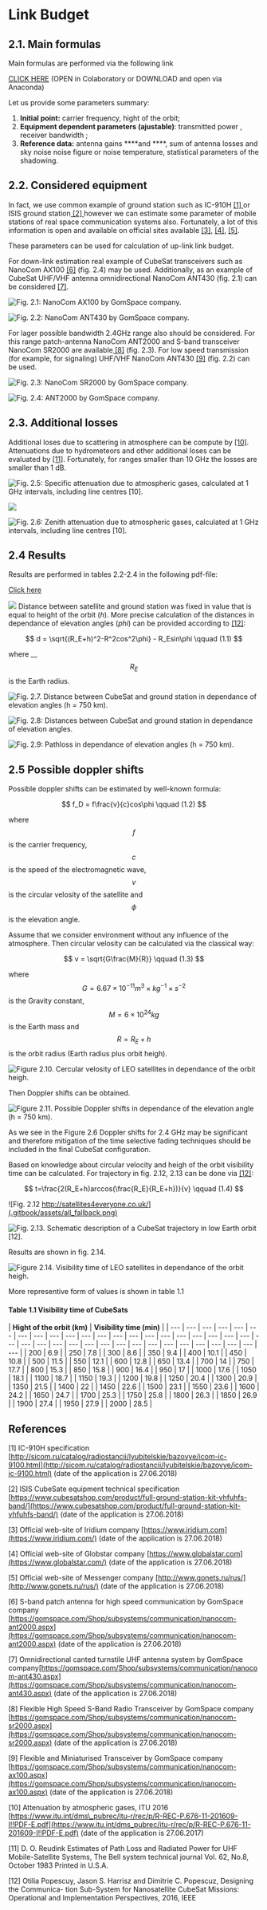 # Link Budget

## 2.1. Main formulas

Main formulas are performed via the following link

[CLICK HERE](https://drive.google.com/file/d/1cbl3Sw5rWS5RDas8-cLphX1sKKeqfmWg/view?usp=sharing) \(OPEN in Colaboratory or DOWNLOAD and open via Anaconda\)

Let us provide some parameters summary:

1. **Initial point:** carrier frequency,  hight of the orbit;
2. **Equipment dependent parameters \(ajustable\)**: transmitted power , receiver bandwidth ;
3. **Reference data:** antenna gains  ****and ****, sum of antenna losses and sky noise  noise figure  or noise temperature,  statistical parameters of the shadowing.

## 2.2. Considered equipment

In fact, we use common example of ground station such as IC-910H [\[1\] ](http://sicom.ru/catalog/radiostancii/lyubitelskie/bazovye/icom-ic-9100.html)or ISIS ground station[ \[2\] ](https://www.cubesatshop.com/product/full-ground-station-kit-vhfuhfs-band/)however we can estimate some parameter of mobile stations of real space communication systems also. Fortunately, a lot of this information is open and available on official sites available [\[3\]](https://www.iridium.com%20), [\[4\],](https://www.globalstar.com) [\[5\]](http://www.gonets.ru/rus/%20).

These parameters can be used for calculation of up-link link budget.

For down-link estimation real example of CubeSat transceivers such as NanoCom AX100 [\[6\]](https://gomspace.com/Shop/subsystems/communication/nanocom-ant2000.aspx) \(fig. 2.4\) may be used. Additionally, as an example of CubeSat UHF/VHF antenna omnidirectional NanoCom ANT430 \(fig. 2.1\) can be considered [\[7\]](https://gomspace.com/Shop/subsystems/communication/nanocom-ant430.aspx).

![Fig. 2.1: NanoCom AX100 by GomSpace company.](.gitbook/assets/antenna1.png)

![Fig. 2.2: NanoCom ANT430 by GomSpace company.](.gitbook/assets/transceiver.png)

For lager possible bandwidth 2.4GHz range also should be considered. For this range patch-antenna NanoCom ANT2000 and S-band transceiver NanoCom SR2000 are available[ \[8\]](https://gomspace.com/Shop/subsystems/communication/nanocom-sr2000.aspx) \(fig. 2.3\). For low speed transmission \(for example, for signaling\) UHF/VHF NanoCom ANT430 [\[9\]](https://gomspace.com/Shop/subsystems/communication/nanocom-ax100.aspx) \(fig. 2.2\) can be used.

![Fig. 2.3: NanoCom SR2000 by GomSpace company.](.gitbook/assets/transceiver2.png)

![Fig. 2.4: ANT2000 by GomSpace company.](.gitbook/assets/antenna2.png)





## 2.3. Additional losses

Additional loses due to scattering in atmosphere can be compute by [\[10\]](https://www.itu.int/dms_pubrec/itu-r/rec/p/R-REC-P.676-11-201609-I!!PDF-E.pdf). Attenuations due to hydrometeors and other additional loses can be evaluated by [\[11\]](https://ieeexplore.ieee.org/document/6769991/). Fortunately, for ranges smaller than 10 GHz the losses are smaller than 1 dB.

![Fig. 2.5:  Specific attenuation due to atmospheric gases, calculated at 1 GHz intervals, including line centres \[10\].](.gitbook/assets/atten1.png)

![](https://github.com/kirlf/cubesats/tree/4904a8c7c26549dc8a1a08a45237d264e5cc9806/assets/atten1.png)

![Fig.  2.6:  Zenith attenuation due to atmospheric gases, calculated at 1 GHz intervals, including line centres \[10\].](.gitbook/assets/atten2.png)

## 2.4 Results

Results are performed in tables 2.2-2.4 in the following pdf-file:

[Click here ](https://yadi.sk/i/SuZLOYhV3Qoy6o)

![](https://github.com/kirlf/cubesats/tree/4904a8c7c26549dc8a1a08a45237d264e5cc9806/assets/8.png) Distance between satellite and ground station was fixed in value that is equal to height of the orbit \(_h_\). More precise calculation of the distances in dependance of elevation angles \(_phi_\) can be provided according to [\[12\]](https://ieeexplore.ieee.org/document/7506756/):

$$
d = \sqrt{(R_E+h)^2-R^2cos^2\phi} - R_Esin\phi \qquad (1.1)
$$

 where __$$R_E$$ is the Earth radius.

![Fig. 2.7. Distance between CubeSat and ground station in dependance of elevation angles \(h = 750 km\).](.gitbook/assets/distance.png)



![Fig. 2.8: Distances between CubeSat and ground station in dependance of elevation angles.](.gitbook/assets/distance2.png)

  


![Fig. 2.9: Pathloss in dependance of elevation angles \(h = 750 km\).](.gitbook/assets/pathloss.png)

## 2.5 Possible doppler shifts 

 Possible doppler shifts can be estimated by well-known formula:

$$
f_D = f\frac{v}{c}cos\phi \qquad (1.2)
$$

 where $$f$$  is the carrier frequency, $$c$$ is the speed of the electromagnetic wave, $$v$$ is the circular velosity of the satellite and $$\phi$$ is the elevation angle.

 Assume that we consider environment without any influence of the atmosphere. Then circular velosity can be calculated via the classical way:

$$
v = \sqrt{G\frac{M}{R}} \qquad (1.3)
$$

 where $$G=6.67 \times 10^{-11} m^3 \times kg^{-1} \times s^{-2}$$  is the Gravity constant, $$M = 6\times 10^{24} kg$$  is the Earth mass and $$R = R_E + h$$  is the orbit radius \(Earth radius plus orbit heigh\).

![Figure 2.10. Cercular velosity of LEO satellites in dependance of the orbit heigh.](.gitbook/assets/velosity.png)

  
Then Doppler shifts can be obtained.

![Figure 2.11. Possible Doppler shifts in dependance of the elevation angle \(h = 750 km\). ](.gitbook/assets/doppler.png)

As we see in the Figure 2.6 Doppler shifts for 2.4 GHz may be significant and therefore mitigation of the time selective fading techniques should be included in the final CubeSat configuration.

Based on knowledge about circular velocity and heigh of the orbit visibility time can be calculated. For trajectory in fig. 2.12, 2.13 can be done via [\[12\]](https://ieeexplore.ieee.org/document/7506756/):

$$
t=\frac{2(R_E+h)arccos(\frac{R_E}{R_E+h})}{v}
\qquad (1.4)
$$

![Fig. 2.12 http://satellites4everyone.co.uk/](.gitbook/assets/all_fallback.png)

  


![Fig. 2.13.  Schematic description of a CubeSat trajectory in low Earth orbit \[12\].](.gitbook/assets/cubetrraj.png)

Results are shown in fig. 2.14.

![Figure 2.14. Visibility time of LEO satellites in dependance of the orbit heigh.](.gitbook/assets/time.png)

More representive form of values is shown in table 1.1

#### Table 1.1 Visibility time of CubeSats

| **Hight of the orbit \(km\)** | **Visibility time \(min\)** |
| --- | --- | --- | --- | --- | --- | --- | --- | --- | --- | --- | --- | --- | --- | --- | --- | --- | --- | --- | --- | --- | --- | --- | --- | --- | --- | --- | --- | --- | --- | --- | --- | --- | --- | --- | --- | --- | --- |
| 200 | 6.9 |
| 250 | 7.8 |
| 300 | 8.6 |
| 350 | 9.4 |
| 400 | 10.1 |
| 450 | 10.8 |
| 500 | 11.5 |
| 550 | 12.1 |
| 600 | 12.8 |
| 650 | 13.4 |
| 700 | 14 |
| 750 | 17.7 |
| 800 | 15.3 |
| 850 | 15.8 |
| 900 | 16.4 |
| 950 | 17 |
| 1000 | 17.6 |
| 1050 | 18.1 |
| 1100 | 18.7 |
| 1150 | 19.3 |
| 1200 | 19.8 |
| 1250 | 20.4 |
| 1300 | 20.9 |
| 1350 | 21.5 |
| 1400 | 22 |
| 1450 | 22.6 |
| 1500 | 23.1 |
| 1550 | 23.6 |
| 1600 | 24.2 |
| 1650 | 24.7 |
| 1700 | 25.3 |
| 1750 | 25.8 |
| 1800 | 26.3 |
| 1850 | 26.9 |
| 1900 | 27.4 |
| 1950 | 27.9 |
| 2000 | 28.5 |



##  References

\[1\] IC-910H specification[ ](http://sicom.ru/catalog/radiostancii/lyubitelskie/bazovye/icom-ic-9100.html)                                       [http://sicom.ru/catalog/radiostancii/lyubitelskie/bazovye/icom-ic-9100.html](http://sicom.ru/catalog/radiostancii/lyubitelskie/bazovye/icom-ic-9100.html) \(date of the application is 27.06.2018\)

\[2\] ISIS CubeSate equipment technical specification                                                     [https://www.cubesatshop.com/product/full-ground-station-kit-vhfuhfs-band/](https://www.cubesatshop.com/product/full-ground-station-kit-vhfuhfs-band/) \(date of the application is 27.06.2018\)

\[3\] Official web-site of Iridium company                                                                                   [https://www.iridium.com](https://www.iridium.com/) \(date of the application is  27.06.2018\)

\[4\] Official web-site of Globstar company                                                                             [https://www.globalstar.com](https://www.globalstar.com/) \(date of the application is  27.06.2018\)

\[5\] Official web-site of Messenger company                                                                   [http://www.gonets.ru/rus/](http://www.gonets.ru/rus/) \(date of the application is  27.06.2018\)

\[6\] S-band patch antenna for high speed communication  by GomSpace company [https://gomspace.com/Shop/subsystems/communication/nanocom-ant2000.aspx](https://gomspace.com/Shop/subsystems/communication/nanocom-ant2000.aspx) \(date of the application is 27.06.2018\)

\[7\] Omnidirectional canted turnstile UHF antenna system by GomSpace company[https://gomspace.com/Shop/subsystems/communication/nanocom-ant430.aspx](https://gomspace.com/Shop/subsystems/communication/nanocom-ant430.aspx) \(date of the application is 27.06.2018\)

\[8\]  Flexible High Speed S-Band Radio Transceiver by GomSpace company [https://gomspace.com/Shop/subsystems/communication/nanocom-sr2000.aspx](https://gomspace.com/Shop/subsystems/communication/nanocom-sr2000.aspx) \(date of the application is  27.06.2018\)

\[9\] Flexible and Miniaturised Transceiver  by GomSpace company [https://gomspace.com/Shop/subsystems/communication/nanocom-ax100.aspx](https://gomspace.com/Shop/subsystems/communication/nanocom-ax100.aspx) \(date of the application is 27.06.2018\)

\[10\] Attenuation by atmospheric gases, ITU 2016                                         [https://www.itu.int/dms\_pubrec/itu-r/rec/p/R-REC-P.676-11-201609-I!!PDF-E.pdf](https://www.itu.int/dms_pubrec/itu-r/rec/p/R-REC-P.676-11-201609-I!!PDF-E.pdf) \(date of the application is 27.06.2017\)

 \[11\] D. O. Reudink Estimates of Path Loss and Radiated Power for UHF Mobile-Satellite Systems, The Bell system technical journal Vol. 62, No.8, October 1983 Printed in U.S.A.

\[12\] Otilia Popescuy, Jason S. Harrisz and Dimitrie C. Popescuz, Designing the Communica- tion Sub-System for Nanosatellite CubeSat Missions: Operational and Implementation Perspectives, 2016, IEEE  


